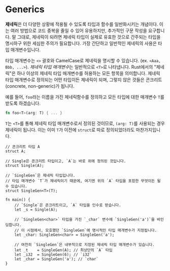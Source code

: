 # Generics

**제네릭**은 더 다양한 상황에 적용될 수 있도록 타입과 함수를 일반화시키는 개념이다. 이는 여러 방법으로 코드 중복을 줄일 수 있어 유용하지만, 추가적인 구문 작성을 요구합니다. 말 그대로, 제네릭이 되려면 제네릭 타입이 실제로 유효한 것으로 간주되는 타입을 명시하구 위한 세심한 주의가 필요합니다. 가장 간단하고 일반적인 제네릭의 사용은 타입 매개변수입니다.

타입 매개변수는 `<>` 괄호와 CamelCase로 제네릭을 명시할 수 있습니다. (ex. `<Aaa, Bbb, ...>`). *제네릭 타입 매개변수*는 일반적으로 `<T>`로 나타냅니다. Rust에서의 "제네릭"은 하나 이상의 제네릭 타입 매개변수를 허용하는 모든 항목을 의미합니다. 제네릭 타입 매개변수로 정의되는 어떤 타입이든 제네릭이 되며, 그렇지 않은 것들은 콘크리트(concrete, non-generic)가 됩니다.

예를 들어, `foo`라는 이름을 가진 제네릭함수를 정의하고 모든 타입에 대한 매개변수 `T`를 받도록 하겠습니다.

```rust
fn foo<T>(arg: T) { ... }
```

`T`는 `<T>`를 통해 제네릭 타입 매개변수로서 정의된 것이므로, `(arg: T)`를 사용되는 경우 제네릭이 됩니다. 이는 이미 `T`가 이전에 `struct`로 따로 정의되었더라도 마찬가지입니다.

```rust,editable
// 콘크리트 타입 A
struct A;

// Single은 콘크리트 타입이고, `A`는 바로 위에 정의된 것입니다.
struct Single(A);

// `SingleGen`은 제네릭 타입입니다.
// 타입 매개변수 `T`가 제네릭이기 때문에, 여기엔 위의 `A` 타입을 포함한 무엇이든 될 수 있습니다.
struct SingleGen<T>(T);

fn main() {
    // `Single`은 콘크리트이고, `A` 타입을 인수로 받습니다.
    let _s = Single(A);
    
    // `SingleGen<char>` 타입을 가진 `_char` 변수에 `SingleGen('a')`을 바인딩합니다.
    // 이 시점에서, 모호했던 `SingleGen`에 명시적인 타입 매개변수가 지정됩니다.
    let _char: SingleGen<char> = SingleGen('a');

    // 여전히 `SingleGen`은 내부적으로 지정된 제네릭 타입 매개변수가 있습니다.
    let _t    = SingleGen(A); // 최상단의 `A` 타입
    let _i32  = SingleGen(6); // `i32`
    let _char = SingleGen('a'); // `char`
}
```